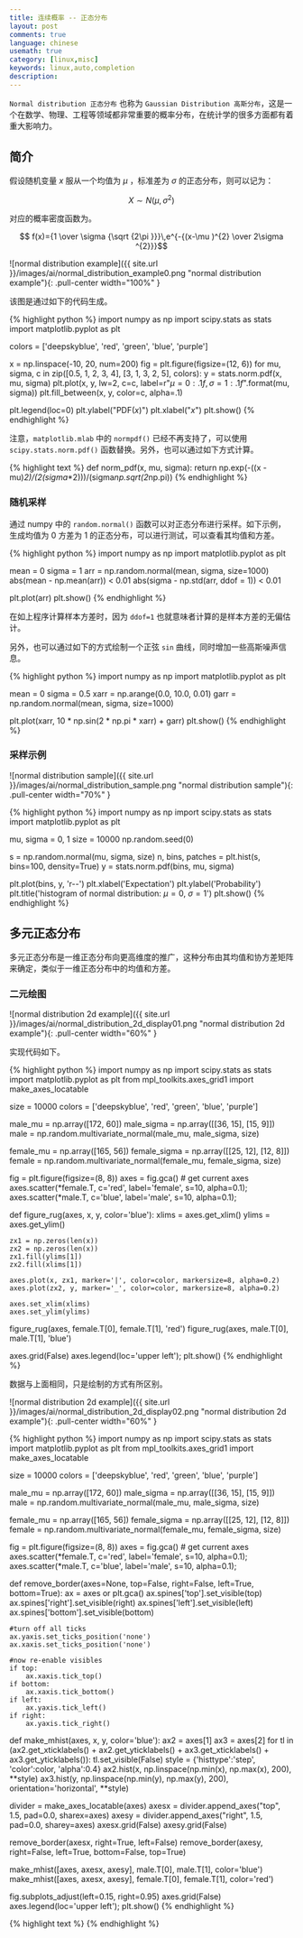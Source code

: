 ```yaml
---
title: 连续概率 -- 正态分布
layout: post
comments: true
language: chinese
usemath: true
category: [linux,misc]
keywords: linux,auto,completion
description:
---
```


`Normal distribution 正态分布` 也称为 `Gaussian Distribution 高斯分布`，这是一个在数学、物理、工程等领域都非常重要的概率分布，在统计学的很多方面都有着重大影响力。

<!-- more -->

## 简介

<!--
均值方差的推导
https://blog.csdn.net/su_jz/article/details/52579723
-->

假设随机变量 $x$ 服从一个均值为 $\mu$ ，标准差为 $\sigma$ 的正态分布，则可以记为：

$$X\sim N(\mu ,\sigma ^{2})$$

对应的概率密度函数为。

$$ f(x)={1 \over \sigma {\sqrt {2\pi }}}\,e^{-{(x-\mu )^{2} \over 2\sigma ^{2}}}$$

![normal distribution example]({{ site.url }}/images/ai/normal_distribution_example0.png "normal distribution example"){: .pull-center width="100%" }

该图是通过如下的代码生成。

{% highlight python %}
import numpy as np
import scipy.stats as stats
import matplotlib.pyplot as plt

colors = ['deepskyblue', 'red', 'green', 'blue', 'purple']

x = np.linspace(-10, 20, num=200)
fig = plt.figure(figsize=(12, 6))
for mu, sigma, c in zip([0.5, 1, 2, 3, 4], [3, 1, 3, 2, 5], colors):
	y = stats.norm.pdf(x, mu, sigma)
	plt.plot(x, y, lw=2, c=c, label=r"$\mu={0:.1f}, \sigma={1:.1f}$".format(mu, sigma))
	plt.fill_between(x, y, color=c, alpha=.1)

plt.legend(loc=0)
plt.ylabel("PDF($x$)")
plt.xlabel("$x$")
plt.show()
{% endhighlight %}

注意，`matplotlib.mlab` 中的 `normpdf()` 已经不再支持了，可以使用 `scipy.stats.norm.pdf()` 函数替换。另外，也可以通过如下方式计算。

{% highlight text %}
def norm_pdf(x, mu, sigma):
    return np.exp(-((x - mu)**2)/(2*(sigma**2)))/(sigma*np.sqrt(2*np.pi))
{% endhighlight %}

### 随机采样

通过 numpy 中的 `random.normal()` 函数可以对正态分布进行采样。如下示例，生成均值为 0 方差为 1 的正态分布，可以进行测试，可以查看其均值和方差。

{% highlight python %}
import numpy as np
import matplotlib.pyplot as plt

mean = 0
sigma = 1
arr = np.random.normal(mean, sigma, size=1000)
abs(mean - np.mean(arr)) < 0.01
abs(sigma - np.std(arr, ddof = 1)) < 0.01

plt.plot(arr)
plt.show()
{% endhighlight %}

在如上程序计算样本方差时，因为 `ddof=1` 也就意味者计算的是样本方差的无偏估计。

另外，也可以通过如下的方式绘制一个正弦 `sin` 曲线，同时增加一些高斯噪声信息。

{% highlight python %}
import numpy as np
import matplotlib.pyplot as plt

mean = 0
sigma = 0.5
xarr = np.arange(0.0, 10.0, 0.01)
garr = np.random.normal(mean, sigma, size=1000)

plt.plot(xarr, 10 * np.sin(2 * np.pi * xarr) + garr)
plt.show()
{% endhighlight %}

<!--
## 误差(Error) VS. 残差(Residual)

* 误差是指样本对母本(无法观察到的)均值及真实值的均值的偏离。
* 残差则是指样本和观察值(样本总体)或回归值(拟合)的差额。 

## 白噪声

要求时序序列是 独立同分布(Independent and Identically Distributed) 且其均值为 0，如果符合高斯分布，那么就是高斯白噪声。
-->

### 采样示例

![normal distribution sample]({{ site.url }}/images/ai/normal_distribution_sample.png "normal distribution sample"){: .pull-center width="70%" }

{% highlight python %}
import numpy as np
import scipy.stats as stats
import matplotlib.pyplot as plt

mu, sigma = 0, 1
size = 10000
np.random.seed(0)

s = np.random.normal(mu, sigma, size)
n, bins, patches = plt.hist(s, bins=100, density=True)
y = stats.norm.pdf(bins, mu, sigma)

plt.plot(bins, y, 'r--')
plt.xlabel('Expectation')
plt.ylabel('Probability')
plt.title('histogram of normal distribution: $\mu = 0$, $\sigma=1$')
plt.show()
{% endhighlight %}

## 多元正态分布

多元正态分布是一维正态分布向更高维度的推广，这种分布由其均值和协方差矩阵来确定，类似于一维正态分布中的均值和方差。

### 二元绘图

![normal distribution 2d example]({{ site.url }}/images/ai/normal_distribution_2d_display01.png "normal distribution 2d example"){: .pull-center width="60%" }

实现代码如下。

{% highlight python %}
import numpy as np
import scipy.stats as stats
import matplotlib.pyplot as plt
from mpl_toolkits.axes_grid1 import make_axes_locatable

size = 10000
colors = ['deepskyblue', 'red', 'green', 'blue', 'purple']

male_mu = np.array([172, 60])
male_sigma = np.array([[36, 15], [15, 9]])
male = np.random.multivariate_normal(male_mu, male_sigma, size)

female_mu = np.array([165, 56])
female_sigma = np.array([[25, 12], [12, 8]])
female = np.random.multivariate_normal(female_mu, female_sigma, size)

fig = plt.figure(figsize=(8, 8))
axes = fig.gca()  # get current axes
axes.scatter(*female.T, c='red', label='female', s=10, alpha=0.1);
axes.scatter(*male.T, c='blue', label='male', s=10, alpha=0.1);

def figure_rug(axes, x, y, color='blue'):
	xlims = axes.get_xlim()
	ylims = axes.get_ylim()

	zx1 = np.zeros(len(x))
	zx2 = np.zeros(len(x))
	zx1.fill(ylims[1])
	zx2.fill(xlims[1])

	axes.plot(x, zx1, marker='|', color=color, markersize=8, alpha=0.2)
	axes.plot(zx2, y, marker='_', color=color, markersize=8, alpha=0.2)

	axes.set_xlim(xlims)
	axes.set_ylim(ylims)

figure_rug(axes, female.T[0], female.T[1], 'red')
figure_rug(axes, male.T[0], male.T[1], 'blue')

axes.grid(False)
axes.legend(loc='upper left');
plt.show()
{% endhighlight %}

数据与上面相同，只是绘制的方式有所区别。

![normal distribution 2d example]({{ site.url }}/images/ai/normal_distribution_2d_display02.png "normal distribution 2d example"){: .pull-center width="60%" }

{% highlight python %}
import numpy as np
import scipy.stats as stats
import matplotlib.pyplot as plt
from mpl_toolkits.axes_grid1 import make_axes_locatable

size = 10000
colors = ['deepskyblue', 'red', 'green', 'blue', 'purple']

male_mu = np.array([172, 60])
male_sigma = np.array([[36, 15], [15, 9]])
male = np.random.multivariate_normal(male_mu, male_sigma, size)

female_mu = np.array([165, 56])
female_sigma = np.array([[25, 12], [12, 8]])
female = np.random.multivariate_normal(female_mu, female_sigma, size)

fig = plt.figure(figsize=(8, 8))
axes = fig.gca()  # get current axes
axes.scatter(*female.T, c='red', label='female', s=10, alpha=0.1);
axes.scatter(*male.T, c='blue', label='male', s=10, alpha=0.1);

def remove_border(axes=None, top=False, right=False, left=True, bottom=True):
	ax = axes or plt.gca()
	ax.spines['top'].set_visible(top)
	ax.spines['right'].set_visible(right)
	ax.spines['left'].set_visible(left)
	ax.spines['bottom'].set_visible(bottom)
	
	#turn off all ticks
	ax.yaxis.set_ticks_position('none')
	ax.xaxis.set_ticks_position('none')
	
	#now re-enable visibles
	if top:
		ax.xaxis.tick_top()
	if bottom:
		ax.xaxis.tick_bottom()
	if left:
		ax.yaxis.tick_left()
	if right:
		ax.yaxis.tick_right()
def make_mhist(axes, x, y, color='blue'):
	ax2 = axes[1]
	ax3 = axes[2]
	for tl in (ax2.get_xticklabels() + ax2.get_yticklabels() +
			ax3.get_xticklabels() + ax3.get_yticklabels()):
		tl.set_visible(False)
	style = {'histtype':'step', 'color':color, 'alpha':0.4}
	ax2.hist(x, np.linspace(np.min(x), np.max(x), 200), **style)
	ax3.hist(y, np.linspace(np.min(y), np.max(y), 200), orientation='horizontal', **style)

divider = make_axes_locatable(axes)
axesx = divider.append_axes("top", 1.5, pad=0.0, sharex=axes)
axesy = divider.append_axes("right", 1.5, pad=0.0, sharey=axes)
axesx.grid(False)
axesy.grid(False)

remove_border(axesx, right=True, left=False)
remove_border(axesy, right=False, left=True, bottom=False, top=True)

make_mhist([axes, axesx, axesy], male.T[0], male.T[1], color='blue')
make_mhist([axes, axesx, axesy], female.T[0], female.T[1], color='red')

fig.subplots_adjust(left=0.15, right=0.95)
axes.grid(False)
axes.legend(loc='upper left');
plt.show()
{% endhighlight %}

<!--
https://zhuanlan.zhihu.com/p/36982945
https://zhuanlan.zhihu.com/p/36522776
-->

{% highlight text %}
{% endhighlight %}
